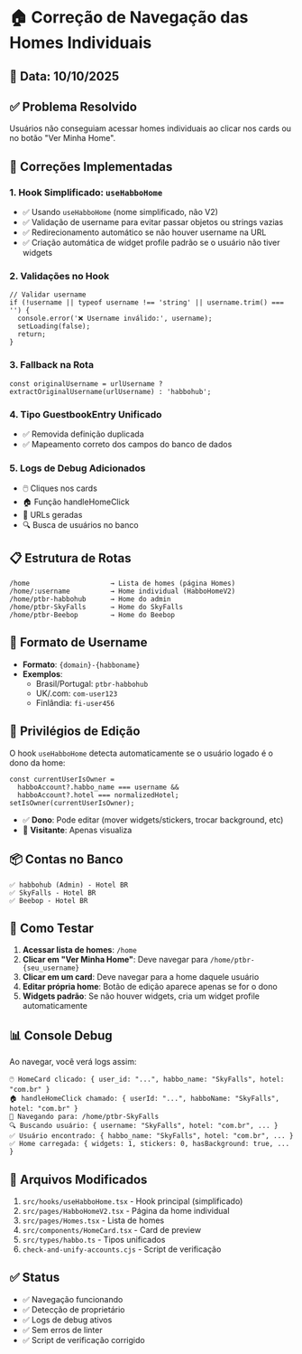 # 🏠 Correção de Navegação das Homes Individuais

## 📅 Data: 10/10/2025

## ✅ Problema Resolvido

Usuários não conseguiam acessar homes individuais ao clicar nos cards ou no botão "Ver Minha Home".

## 🔧 Correções Implementadas

### 1. **Hook Simplificado: `useHabboHome`**
   - ✅ Usando `useHabboHome` (nome simplificado, não V2)
   - ✅ Validação de username para evitar passar objetos ou strings vazias
   - ✅ Redirecionamento automático se não houver username na URL
   - ✅ Criação automática de widget profile padrão se o usuário não tiver widgets

### 2. **Validações no Hook**
```tsx
// Validar username
if (!username || typeof username !== 'string' || username.trim() === '') {
  console.error('❌ Username inválido:', username);
  setLoading(false);
  return;
}
```

### 3. **Fallback na Rota**
```tsx
const originalUsername = urlUsername ? extractOriginalUsername(urlUsername) : 'habbohub';
```

### 4. **Tipo GuestbookEntry Unificado**
   - ✅ Removida definição duplicada
   - ✅ Mapeamento correto dos campos do banco de dados

### 5. **Logs de Debug Adicionados**
   - 🖱️ Cliques nos cards
   - 🏠 Função handleHomeClick
   - 🔗 URLs geradas
   - 🔍 Busca de usuários no banco

## 📋 Estrutura de Rotas

```
/home                    → Lista de homes (página Homes)
/home/:username          → Home individual (HabboHomeV2)
/home/ptbr-habbohub      → Home do admin
/home/ptbr-SkyFalls      → Home do SkyFalls
/home/ptbr-Beebop        → Home do Beebop
```

## 🎯 Formato de Username

- **Formato**: `{domain}-{habboname}`
- **Exemplos**:
  - Brasil/Portugal: `ptbr-habbohub`
  - UK/.com: `com-user123`
  - Finlândia: `fi-user456`

## 🔑 Privilégios de Edição

O hook `useHabboHome` detecta automaticamente se o usuário logado é o dono da home:

```tsx
const currentUserIsOwner = 
  habboAccount?.habbo_name === username &&
  habboAccount?.hotel === normalizedHotel;
setIsOwner(currentUserIsOwner);
```

- ✅ **Dono**: Pode editar (mover widgets/stickers, trocar background, etc)
- 👀 **Visitante**: Apenas visualiza

## 📦 Contas no Banco

```
✅ habbohub (Admin) - Hotel BR
✅ SkyFalls - Hotel BR
✅ Beebop - Hotel BR
```

## 🧪 Como Testar

1. **Acessar lista de homes**: `/home`
2. **Clicar em "Ver Minha Home"**: Deve navegar para `/home/ptbr-{seu_username}`
3. **Clicar em um card**: Deve navegar para a home daquele usuário
4. **Editar própria home**: Botão de edição aparece apenas se for o dono
5. **Widgets padrão**: Se não houver widgets, cria um widget profile automaticamente

## 📊 Console Debug

Ao navegar, você verá logs assim:

```
🖱️ HomeCard clicado: { user_id: "...", habbo_name: "SkyFalls", hotel: "com.br" }
🏠 handleHomeClick chamado: { userId: "...", habboName: "SkyFalls", hotel: "com.br" }
🔗 Navegando para: /home/ptbr-SkyFalls
🔍 Buscando usuário: { username: "SkyFalls", hotel: "com.br", ... }
✅ Usuário encontrado: { habbo_name: "SkyFalls", hotel: "com.br", ... }
✅ Home carregada: { widgets: 1, stickers: 0, hasBackground: true, ... }
```

## 📝 Arquivos Modificados

1. `src/hooks/useHabboHome.tsx` - Hook principal (simplificado)
2. `src/pages/HabboHomeV2.tsx` - Página da home individual
3. `src/pages/Homes.tsx` - Lista de homes
4. `src/components/HomeCard.tsx` - Card de preview
5. `src/types/habbo.ts` - Tipos unificados
6. `check-and-unify-accounts.cjs` - Script de verificação

## ✅ Status

- ✅ Navegação funcionando
- ✅ Detecção de proprietário
- ✅ Logs de debug ativos
- ✅ Sem erros de linter
- ✅ Script de verificação corrigido

